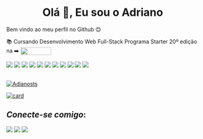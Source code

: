 <h1 align="center">Olá 👋, Eu sou o Adriano</h1>

Bem vindo ao meu perfil no Github 😊

📚 Cursando Desenvolvimento Web Full-Stack Programa Starter 20º edição na ➡️ <a href="https://www.growdev.com.br/" target="blank" rel="noreferrer"><img src="https://www.growdev.com.br/assets/images/logo_growdev.png" align="center" width="80" height="20"/></a> 


<div>
<img src="https://img.shields.io/badge/HTML5-E34F26?style=Plastic&logo=html5&logoColor=white"/>
<img src="https://img.shields.io/badge/CSS3-1572B6?style=Plastic&logo=css3&logoColor=white"/> 
<img src="https://img.shields.io/badge/JavaScript-F7DF1E?style=Plastic&logo=javascript&logoColor=black"/>
<img src="https://img.shields.io/badge/TypeScript-007ACC?style=Plastic&logo=typescript&logoColor=white"/>
<img src="https://img.shields.io/badge/Node.js-43853D?style=Plastic&logo=node.js&logoColor=white"/>
<img src="https://img.shields.io/badge/React-20232A?style=Plastic&logo=react&logoColor=61DAFB"/>
<img src="https://img.shields.io/badge/React_Router-CA4245?style=Plastic&logo=react-router&logoColor=white"/>
<img src="https://img.shields.io/badge/styled--components-DB7093?style=Plastic&logo=styled-components&logoColor=white"/>
<img src="https://img.shields.io/badge/Redux-593D88?style=Plastic&logo=redux&logoColor=white"/>
<img src="https://img.shields.io/badge/Material_UI-0081CB?style=Plastic&logo=material-ui&logoColor=white"/> 
<img src="https://img.shields.io/badge/Bootstrap-563D7C?style=Plastic&logo=bootstrap&logoColor=white"/> 
</div>

<br/>

[![Adianosts](https://github-readme-stats.vercel.app/api/top-langs/?username=Adrianosts&hide=html&layout=compact&theme=tokyonight)](https://github.com/anuraghazra/github-readme-stats)

[![card](https://github-readme-stats.vercel.app/api?username=Adrianosts&theme=tokyonight&show_icons=true)](https://github.com/anuraghazra/github-readme-stats)

## *Conecte-se comigo*:

<div>
<a href="https://www.linkedin.com/in/adriano-santos-51473a256/" target="blank"><img src="https://img.shields.io/badge/LinkedIn-0077B5?style=Plastic&logo=linkedin&logoColor=white" /></a>
<a href="https://wa.me/5579998668216" target="blank"><img src="https://img.shields.io/badge/Whatsapp-00FF9C?style=Plastic&logo=whatsapp&logoColor=white" /></a>
<a href="https://www.instagram.com/euadrianoss/" target="blank"><img src="https://img.shields.io/badge/Instagram-E4405F?style=Plastic&logo=instagram&logoColor=white" /></a>
</div>






